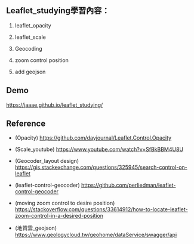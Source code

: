 ## Leaflet_studying學習內容：

1. leaflet_opacity

2. leaflet_scale

3. Geocoding

4. zoom control position

5. add geojson

## Demo
https://jaaae.github.io/leaflet_studying/

## Reference 
+ (Opacity) https://github.com/dayjournal/Leaflet.Control.Opacity 

+ (Scale_youtube) https://www.youtube.com/watch?v=SfBkBBM4U8U 

+ (Geocoder_layout design) https://gis.stackexchange.com/questions/325945/search-control-on-leaflet

+ (leaflet-control-geocoder) https://github.com/perliedman/leaflet-control-geocoder

+ (moving zoom control to desire position) https://stackoverflow.com/questions/33614912/how-to-locate-leaflet-zoom-control-in-a-desired-position

+ (地質雲_geojson) https://www.geologycloud.tw/geohome/dataService/swagger/api
